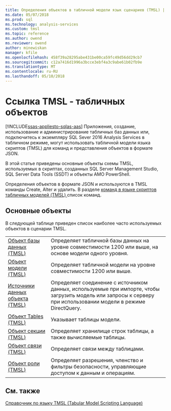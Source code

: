 ```yaml
---
title: Определения объектов в табличной модели язык сценариев (TMSL) | Документы Microsoft
ms.date: 05/07/2018
ms.prod: sql
ms.technology: analysis-services
ms.custom: tmsl
ms.topic: reference
ms.author: owend
ms.reviewer: owend
author: minewiskan
manager: kfile
ms.openlocfilehash: 458f39a28295abe431be00ca59fc49d56dd29cb7
ms.sourcegitcommit: c12a7416d1996a3bcce3ebf4a3c9abe61b02fb9e
ms.translationtype: MT
ms.contentlocale: ru-RU
ms.lasthandoff: 05/10/2018
---
```

# <a name="tmsl-reference---tabular-objects"></a>Ссылка TMSL - табличных объектов
[!INCLUDE[ssas-appliesto-sqlas-aas](../../includes/ssas-appliesto-sqlas-aas.md)]
  Приложения, создание, использование и администрирование табличных баз данных или, подключитесь к экземпляру SQL Sever 2016 Analysis Services в табличном режиме, могут использовать табличной модели языка скриптов (TMSL) для команд и представления объектов в формате JSON.  
  
 В этой статье приведены основные объекты схемы TMSL, используемых в скриптах, созданных SQL Server Management Studio, SQL Server Data Tools (SSDT) и объекты AMO PowerShell.  
  
 Определения объектов в формате JSON и используются в TMSL команды Create, Alter и удалить. В разделе [команд в языке скриптов табличных моделей &#40;TMSL&#41; ](../../analysis-services/tabular-models-scripting-language-commands/tmsl-reference-commands.md) список команд.  
  
## <a name="main-objects"></a>Основные объекты  
 В следующей таблице приведен список наиболее часто используемых объектов в сценарии TMSL.  
  
|||  
|-|-|  
|[Объект базы данных &#40;TMSL&#41;](../../analysis-services/tabular-models-scripting-language-objects/database-object-tmsl.md)|Определяет табличной базы данных на уровне совместимости 1200 или выше, на основе модели одного уровня.|  
|[Объект модели &#40;TMSL&#41;](../../analysis-services/tabular-models-scripting-language-objects/model-object-tmsl.md)|Определяет табличной модели на уровне совместимости 1200 или выше.|  
|[Источники данных объекта &#40;TMSL&#41;](../../analysis-services/tabular-models-scripting-language-objects/datasources-object-tmsl.md)|Определяет соединение с источником данных, используемые при импорте, чтобы загрузить модель или запросы к серверу при использовании модели в режиме DirectQuery.|  
|[Объект Tables &#40;TMSL&#41;](../../analysis-services/tabular-models-scripting-language-objects/tables-object-tmsl.md)|Указывает таблицы модели.|  
|[Объект секции &#40;TMSL&#41;](../../analysis-services/tabular-models-scripting-language-objects/partitions-object-tmsl.md)|Определяет хранилище строк таблицы, а также вычисляемые таблицы.|  
|[Объект связи &#40;TMSL&#41;](../../analysis-services/tabular-models-scripting-language-objects/relationships-object-tmsl.md)|Определяет связи между таблицами.|  
|[Объект роли &#40;TMSL&#41;](../../analysis-services/tabular-models-scripting-language-objects/roles-object-tmsl.md)|Определяет разрешения, членство и фильтры безопасности, управляющие доступом к данным и операциям.|  
  
## <a name="see-also"></a>См. также  
 [Справочник по языку TMSL (Tabular Model Scripting Language)](../../analysis-services/tabular-model-scripting-language-tmsl-reference.md)  
  
  
